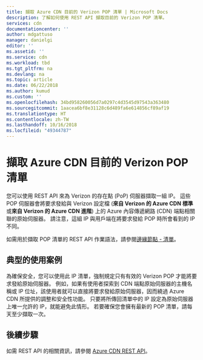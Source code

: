```yaml
---
title: 擷取 Azure CDN 目前的 Verizon POP 清單 | Microsoft Docs
description: 了解如何使用 REST API 擷取目前的 Verizon POP 清單。
services: cdn
documentationcenter: ''
author: mdgattuso
manager: danielgi
editor: ''
ms.assetid: ''
ms.service: cdn
ms.workload: tbd
ms.tgt_pltfrm: na
ms.devlang: na
ms.topic: article
ms.date: 06/22/2018
ms.author: kumud
ms.custom: ''
ms.openlocfilehash: 34bd958260056d7a0297c4d3545d97543a363480
ms.sourcegitcommit: 1aacea6bf8e31128c6d489fa6e614856cf89af19
ms.translationtype: HT
ms.contentlocale: zh-TW
ms.lasthandoff: 10/16/2018
ms.locfileid: "49344787"
---
```

# <a name="retrieve-the-current-verizon-pop-list-for-azure-cdn"></a>擷取 Azure CDN 目前的 Verizon POP 清單

您可以使用 REST API 來為 Verizon 的存在點 (PoP) 伺服器擷取一組 IP。 這些 POP 伺服器會將要求發給與 Verizon 設定檔 (**來自 Verizon 的 Azure CDN 標準**或**來自 Verizon 的 Azure CDN 進階**) 上的 Azure 內容傳遞網路 (CDN) 端點相關聯的原始伺服器。 請注意，這組 IP 與用戶端在將要求發給 POP 時所會看到的 IP 不同。 

如需用於擷取 POP 清單的 REST API 作業語法，請參閱[邊緣節點 - 清單](https://docs.microsoft.com/rest/api/cdn/edgenodes/edgenodes_list)。

## <a name="typical-use-case"></a>典型的使用案例

為確保安全，您可以使用此 IP 清單，強制規定只有有效的 Verizon POP 才能將要求發給原始伺服器。 例如，如果有使用者探索到 CDN 端點原始伺服器的主機名稱或 IP 位址，該使用者就可以直接將要求發給原始伺服器，因而繞過 Azure CDN 所提供的調整和安全性功能。 只要將所傳回清單中的 IP 設定為原始伺服器上唯一允許的 IP，就能避免此情形。 若要確保您會擁有最新的 POP 清單，請每天至少擷取一次。 

## <a name="next-steps"></a>後續步驟

如需 REST API 的相關資訊，請參閱 [Azure CDN REST API](https://docs.microsoft.com/rest/api/cdn/)。
